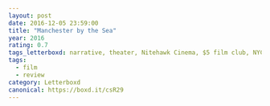 ```yaml
---
layout: post 
date: 2016-12-05 23:59:00
title: "Manchester by the Sea"
year: 2016
rating: 0.7
tags_letterboxd: narrative, theater, Nitehawk Cinema, $5 film club, NYC
tags:
  - film
  - review
category: Letterboxd
canonical: https://boxd.it/csR29
---
```

